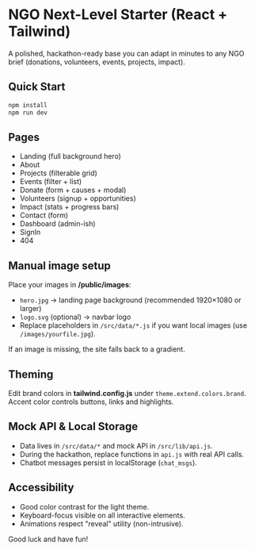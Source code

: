 # NGO Next-Level Starter (React + Tailwind)

A polished, hackathon-ready base you can adapt in minutes to any NGO brief (donations, volunteers, events, projects, impact).

## Quick Start
```bash
npm install
npm run dev
```

## Pages
- Landing (full background hero)
- About
- Projects (filterable grid)
- Events (filter + list)
- Donate (form + causes + modal)
- Volunteers (signup + opportunities)
- Impact (stats + progress bars)
- Contact (form)
- Dashboard (admin-ish)
- SignIn
- 404

## Manual image setup
Place your images in **/public/images**:
- `hero.jpg` → landing page background (recommended 1920×1080 or larger)
- `logo.svg` (optional) → navbar logo
- Replace placeholders in `/src/data/*.js` if you want local images (use `/images/yourfile.jpg`).

If an image is missing, the site falls back to a gradient.

## Theming
Edit brand colors in **tailwind.config.js** under `theme.extend.colors.brand`. Accent color controls buttons, links and highlights.

## Mock API & Local Storage
- Data lives in `/src/data/*` and mock API in `/src/lib/api.js`.
- During the hackathon, replace functions in `api.js` with real API calls.
- Chatbot messages persist in localStorage (`chat_msgs`).

## Accessibility
- Good color contrast for the light theme.
- Keyboard-focus visible on all interactive elements.
- Animations respect "reveal" utility (non-intrusive).

Good luck and have fun!
